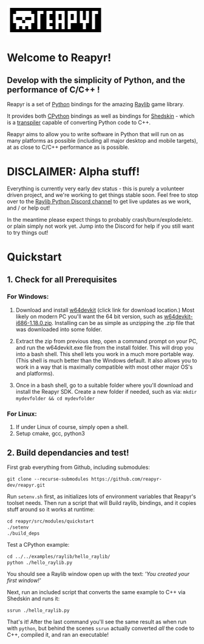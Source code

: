 
![Reapyr](docs/media/reapyrlogo256.png?raw=true "Reapyr")


# Welcome to Reapyr!
## Develop with the simplicity of Python, and the performance of C/C++ !

Reapyr is a set of [Python](https://www.python.org/) bindings for the amazing [Raylib](https://www.raylib.com/) game library. 

It provides both [CPython](https://en.wikipedia.org/wiki/CPython) bindings as well as bindings for [Shedskin](https://shedskin.readthedocs.io/en/latest/) - which is a [transpiler](https://en.wikipedia.org/wiki/Source-to-source_compiler) capable of converting Python code to C++.

Reapyr aims to allow you to write software in Python that will run on as many platforms as possible (including all major desktop and mobile targets), at as close to C/C++ performance as is possible.


# DISCLAIMER: Alpha stuff!

Everything is currently very early dev status - this is purely a volunteer driven project, and we're working to get things stable soon. Feel free to stop over to the [Raylib Python Discord channel](https://discord.com/channels/426912293134270465/661390741104230421) to get live updates as we work, and / or help out!

In the meantime please expect things to probably crash/burn/explode/etc. or plain simply not work yet.  Jump into the Discord for help if you still want to try things out!

# Quickstart

## 1. Check for all Prerequisites

### For Windows:

1. Download and install [w64devkit](https://github.com/skeeto/w64devkit/releases) (click link for download location.)  Most likely on modern PC you'll want the 64 bit version, such as [w64devkit-i686-1.18.0.zip](https://github.com/skeeto/w64devkit/releases/download/v1.18.0/w64devkit-i686-1.18.0.zip). Installing can be as simple as unzipping the .zip file that was downloaded into some folder.

2. Extract the zip from previous step, open a command prompt on your PC, and run the w64devkit.exe file from the install folder. This will drop you into a bash shell. This shell lets you work in a much more portable way. (This shell is much better than the Windows default. It also allows you to work in a way that is maximally compatible with most other major OS's and platforms).

3. Once in a bash shell, go to a suitable folder where you'll download and install the Reapyr SDK. Create a new folder if needed, such as via:  ```mkdir mydevfolder && cd mydevfolder```


### For Linux:
1. If under Linux of course, simply open a shell.
2. Setup cmake, gcc, python3

## 2. Build dependancies and test!

First grab everything from Github, including submodules:
```[bash]
git clone --recurse-submodules https://github.com/reapyr-dev/reapyr.git
```

Run ```setenv.sh``` first, as initializes lots of environment variables that Reapyr's toolset needs.  Then run a script that will Build raylib, bindings, and it copies stuff around so it works at runtime:

```[bash]
cd reapyr/src/modules/quickstart
./setenv
./build_deps
```

Test a CPython example:
```[bash]
cd ../../examples/raylib/hello_raylib/
python ./hello_raylib.py
```
You should see a Raylib window open up with the text: *'You created your first window!'*

Next, run an included script that converts the same example to C++ via Shedskin and runs it:

```[bash]
ssrun ./hello_raylib.py
```

That's it! After the last command you'll see the same result as when run with ```python```, but behind the scenes ```ssrun``` actually converted *all* the code to C++, compiled it, and ran an executable!